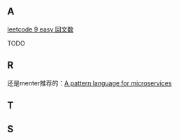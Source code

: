 
## A

[leetcode 9 easy 回文数](https://leetcode.com/problems/palindrome-number/)

TODO


## R

还是menter推荐的：[A pattern language for microservices](https://microservices.io/patterns/index.html)


## T



## S



